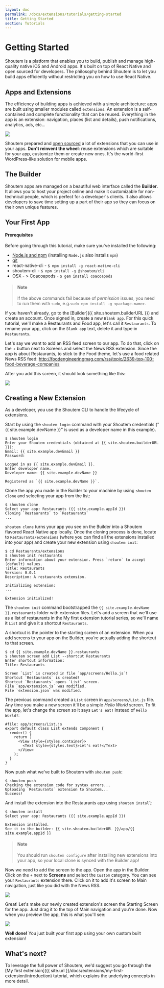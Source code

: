 ```yaml
---
layout: doc
permalink: /docs/extensions/tutorials/getting-started
title: Getting Started
section: Tutorials
---
```


# Getting Started

Shoutem is a platform that enables you to build, publish and manage high-quality native iOS and Android apps. It's built on top of React Native and open sourced for developers. The philosophy behind Shoutem is to let you build apps efficiently without restricting you on how to use React Native.

## Apps and Extensions

The efficiency of building apps is achieved with a simple architecture: apps are built using smaller modules called `extensions`. An extension is a self-contained and complete functionality that can be reused. Everything in the app is an extension: navigation, places (list and details), push notifications, analytics, ads, etc...

<p class="image">
<img src='{{ site.url }}/img/tutorials/getting-started/apps-are-made-of-extensions.png'/>
</p>

Shoutem prepared and [open sourced](https://github.com/shoutem/extensions) a lot of extensions that you can use in your apps. **Don't reinvent the wheel**: reuse extensions which are suitable for your app, customize them or create new ones. It's the world-first WordPress-like solution for mobile apps.

## The Builder

Shoutem apps are managed on a beautiful web interface called the **Builder**. It allows you to host your project online and make it customizable for non-technical people, which is perfect for a developer's clients. It also allows developers to save time setting up a part of their app so they can focus on their own unique features.

## Your First App

#### Prerequisites

Before going through this tutorial, make sure you've installed the following:

- [Node.js and npm](https://www.npmjs.com/) (installing `Node.js` also installs `npm`)
- [git](https://git-scm.com/book/en/v2/Getting-Started-Installing-Git)
- react-native-cli - `$ npm install -g react-native-cli`
- shoutem-cli - `$ npm install -g @shoutem/cli`
- OSX - > Coacoapods - `$ gem install coacoapods`

> #### Note
> If the above commands fail because of _permission_ issues, you need to run them with `sudo`, e.g.`sudo npm install -g <package-name>`.

If you haven't already, go to the [Builder]({{ site.shoutem.builderURL }}) and create an account. Once signed in, create a new `Blank app`. For this quick tutorial, we'll make a Restaurants and Food app, let's call it `Restaurants`. To rename your app, click on the `Blank app` text, delete it and type in `Restaurants`.

Let's say we want to add an RSS feed screen to our app. To do that, click on the + button next to Screens and select the News RSS extension. Since the app is about Restaurants, to stick to the Food theme, let's use a food related News RSS feed:
http://foodengineeringmag.com/rss/topic/2639-top-100-food-beverage-companies

After you add this screen, it should look something like this:

<p class="image">
<img src='{{ site.url }}/img/tutorials/getting-started/01-builder-before-clone.png'/>
</p>

## Creating a New Extension

As a developer, you use the Shoutem CLI to handle the lifecycle of extensions.

Start by using the `shoutem login` command with your Shoutem credentials ("{{ site.example.devName }}" is used as a developer name in this example).

```ShellSession
$ shoutem login
Enter your Shoutem credentials (obtained at {{ site.shoutem.builderURL }}):
Email: {{ site.example.devEmail }}
Password:

Logged in as {{ site.example.devEmail }}.
Enter developer name.
Developer name: {{ site.example.devName }}

Registered as `{{ site.example.devName }}`.
```

Clone the app you made in the Builder to your machine by using `shoutem clone` and selecting your app from the list:

```ShellSession
$ shoutem clone
Select your app: Restaurants ({{ site.example.appId }})
Cloning `Restaurants` to `Restaurants`
...
```

`shoutem clone` turns your app you see on the Builder into a Shoutem flavored React Native app locally. Once the cloning process is done, locate to `Restaurants/extensions` (where you can find all the extensions installed into your app) and create your new extension using `shoutem init`:

```ShellSession
$ cd Restaurants/extensions
$ shoutem init restaurants
Enter information about your extension. Press `return` to accept (default) values.
Title: Restaurants
Version: 0.0.1
Description: A restaurants extension.

Initializing extension:
...

Extension initialized!
```

The `shoutem init` command bootstrapped the `{{ site.example.devName }}.restaurants` folder with extension files. Let's add a screen that we'll use as a list of restaurants in the My first extension tutorial series, so we'll name it `List` and give it a shortcut `Restaurants`.

A shortcut is the pointer to the starting screen of an extension. When you add screens to your app on the Builder, you're actually adding the shortcut to that screen.

```ShellSession
$ cd {{ site.example.devName }}.restaurants
$ shoutem screen add List --shortcut Restaurants
Enter shortcut information:
Title: Restaurants

Screen `List` is created in file `app/screens/Hello.js`!
Shortcut `Restaurants` is created!
Shortcut `Restaurants` opens `List` screen.
File `app/extension.js` was modified.
File `extension.json` was modified.
```

The previous command created a `List` screen in `app/screens/List.js` file. Any time you make a new screen it'll be a simple _Hello World_ screen. To fit the app, let's change the screen so it says `Let's eat!` instead of `Hello World!`:

```JavaScript{5}
#file: app/screens/List.js
export default class List extends Component {
  render() {
    return (
      <View style={styles.container}>
        <Text style={styles.text}>Let's eat!</Text>
      </View>
    );
  }
}
```

Now push what we've built to Shoutem with `shoutem push`:

```ShellSession
$ shoutem push
Checking the extension code for syntax errors...
Uploading `Restaurants` extension to Shoutem...
Success!
```

And install the extension into the Restaurants app using `shoutem install`:

```ShellSession
$ shoutem install
Select your app: Restaurants ({{ site.example.appId }})

Extension installed.
See it in the builder: {{ site.shoutem.builderURL }}/app/{{ site.example.appId }}
```

> #### Note
> You should run `shoutem configure` after installing new extensions into your app, so your local clone is synced with the Builder app!

Now we need to add the screen to the app. Open the app in the Builder. Click on the `+` next to **Screens** and select the `Custom` category. You can see your `Restaurants` extension there. Click on it to add it's screen to Main navigation, just like you did with the News RSS.

<p class="image">
<img src='{{ site.url }}/img/tutorials/getting-started/02-builder-custom-extension-screen.png'/>
</p>

Great! Let's make our newly created extension's screen the Starting Screen for the app. Just drag it to the top of Main navigation and you're done. Now when you preview the app, this is what you'll see:

<p class="image">
<img src='{{ site.url }}/img/tutorials/getting-started/03-lets-eat.png'/>
</p>

**Well done!** You just built your first app using your own custom built extension!

## What's next?

To leverage the full power of Shoutem, we'd suggest you go through the [My first extension]({{ site.url }}/docs/extensions/my-first-extension/introduction) tutorial, which explains the underlying concepts in more detail.
